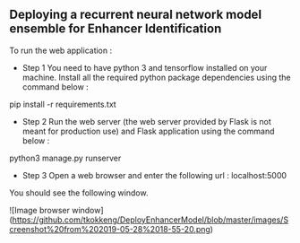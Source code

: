 ## Deploying a recurrent neural network model ensemble for Enhancer Identification

To run the web application :

* Step 1
You need to have python 3 and tensorflow installed on your machine.
Install all the required python package dependencies using the command below :

pip install -r requirements.txt

* Step 2
Run the web server (the web server provided by Flask is not meant for production use) and Flask application using
the command below :

python3 manage.py runserver

* Step 3
Open a web browser and enter the following url : localhost:5000

You should see the following window.

![Image browser window]
(https://github.com/tkokkeng/DeployEnhancerModel/blob/master/images/Screenshot%20from%202019-05-28%2018-55-20.png)
